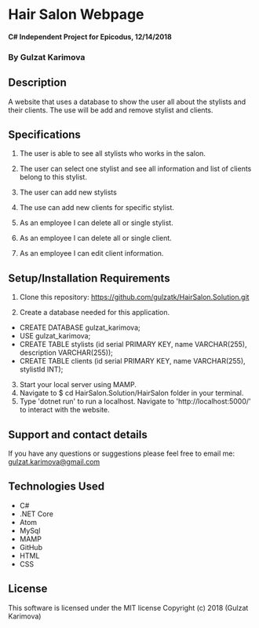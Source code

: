 # Hair Salon Webpage

#### C# Independent Project for Epicodus, 12/14/2018

### **By Gulzat Karimova**

## Description
A website that uses a database to show the user all about the stylists and their clients. The use will be add and remove stylist and clients.

## Specifications

1. The user is able to see all stylists who works in the salon.

2. The user can select one stylist and see all information and list of clients belong to this stylist.

3. The user can add new stylists

4. The use can add new clients for specific stylist.

5. As an employee I can delete all or single stylist.

6. As an employee I can delete all or single client.

7. As an employee I can edit client information.

## Setup/Installation Requirements

1. Clone this repository: https://github.com/gulzatk/HairSalon.Solution.git

2. Create a database needed for this application.
  * CREATE DATABASE gulzat_karimova;
  * USE gulzat_karimova;
  * CREATE TABLE stylists (id serial PRIMARY KEY, name VARCHAR(255), description VARCHAR(255));
  * CREATE TABLE clients (id serial PRIMARY KEY, name VARCHAR(255), stylistId INT);

3. Start your local server using MAMP.
4. Navigate to $ cd HairSalon.Solution/HairSalon folder in your terminal.
5. Type 'dotnet run' to run a localhost. Navigate to 'http://localhost:5000/' to interact with the website.

## Support and contact details

If you have any questions or suggestions please feel free to email me: gulzat.karimova@gmail.com

## Technologies Used
* C#
* .NET Core
* Atom
* MySql
* MAMP
* GitHub
* HTML
* CSS


## License
This software is licensed under the MIT license
Copyright (c) 2018 (Gulzat Karimova)
